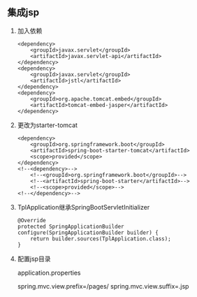 ## 集成jsp

1. 加入依赖

    ```
    <dependency>
        <groupId>javax.servlet</groupId>
        <artifactId>javax.servlet-api</artifactId>
    </dependency>
    <dependency>
        <groupId>javax.servlet</groupId>
        <artifactId>jstl</artifactId>
    </dependency>
    <dependency>
        <groupId>org.apache.tomcat.embed</groupId>
        <artifactId>tomcat-embed-jasper</artifactId>
    </dependency>
    ```
2. 更改为starter-tomcat

   ```
   <dependency>
       <groupId>org.springframework.boot</groupId>
       <artifactId>spring-boot-starter-tomcat</artifactId>
       <scope>provided</scope>
   </dependency>
   <!--<dependency>-->
       <!--<groupId>org.springframework.boot</groupId>-->
       <!--<artifactId>spring-boot-starter</artifactId>-->
       <!--<scope>provided</scope>-->
   <!--</dependency>-->
   ```
        
2. TplApplication继承SpringBootServletInitializer

    ```
    @Override
    protected SpringApplicationBuilder configure(SpringApplicationBuilder builder) {
        return builder.sources(TplApplication.class);
    }
    ```
3. 配置jsp目录

   application.properties
   
   spring.mvc.view.prefix=/pages/
   spring.mvc.view.suffix=.jsp   
 
 